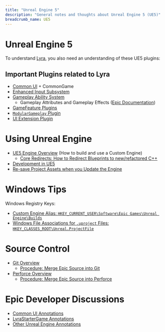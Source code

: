 ```yaml
---
title: "Unreal Engine 5"
description: "General notes and thoughts about Unreal Engine 5 (UE5)"
breadcrumb_name: UE5
---
```



# Unreal Engine 5

To understand [Lyra](/UE5/LyraStarterGame/), you also need an understanding of these UE5 plugins:

## Important Plugins related to Lyra

- [Common UI](/UE5/CommonUI/) + CommonGame
- [Enhanced Input Subsystem](/UE5/EnhancedInput/)
- [Gameplay Ability System](/UE5/GameplayAbilitySystem/)
  - Gameplay Attributes and Gameplay Effects ([Epic Documentation](https://docs.unrealengine.com/5.0/en-US/gameplay-attributes-and-gameplay-effects-for-the-gameplay-ability-system-in-unreal-engine/))
- [GameFeature Plugins](/UE5/GameFeatures/)
- [`ModularGameplay` Plugin](/UE5/ModularGameplay/)
- [UI Extension Plugin](/UE5/UIExtension/)


# Using Unreal Engine

- [UE5 Engine Overview](./Engine/) (How to build and use a Custom Engine)
  - [Core Redirects: How to Redirect Blueprints to new/refactored C++](./Engine/Core-Redirects)
- [Development in UE5](./Dev/)
- [Re-save Project Assets when you Update the Engine](./Engine/Resave-Assets)


# Windows Tips

Windows Registry Keys:

- [Custom Engine Alias: `HKEY_CURRENT_USER\Software\Epic Games\Unreal Engine\Builds`](./Windows-Registry-Keys#CustomEngineAlias)
- [Windows File Associations for `.uproject` Files: `HKEY_CLASSES_ROOT\Unreal.ProjectFile`](./Windows-Registry-Keys#UVS)


# Source Control

- [Git Overview](/Git/)
  - [Procedure: Merge Epic Source into Git](/UE5/LyraStarterGame/Tutorials/Procedure-Merge-Epic-Source-into-Git)
- [Perforce Overview](/Perforce/)
  - [Procedure: Merge Epic Source into Perforce](/UE5/LyraStarterGame/Tutorials/Procedure-Merge-Epic-Source-into-Perforce)


# Epic Developer Discussions

- [Common UI Annotations](/UE5/CommonUI/#Annotations)
- [LyraStarterGame Annotations](/UE5/LyraStarterGame/Epic-Games-Developer-Discussion-References)
- [Other Unreal Engine Annotations](/UE5/Annotations/)
